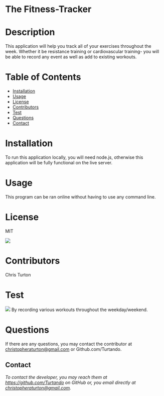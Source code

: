 

# The Fitness-Tracker


# Description 
This application will help you track all of your exercises throughout the week. Whether it be resistance training or cardiovascular training- you will be able to record any event as well as add to existing workouts.


# Table of Contents 
* [Installation](#installation)
* [Usage](#usage)
* [License](#license)
* [Contributors](#contributors)
* [Test](#test)
* [Questions](#questions)
* [Contact](#contact)

# Installation
 
To run this application locally, you will need node.js, otherwise this application will be fully functional on the live server.


# Usage

This program can be ran online without having to use any command line. 


# License

MIT

![](https://img.shields.io/badge/build-readme-green)


# Contributors

Chris Turton


# Test
![](./public/workout-tracker.gif)
By recording various workouts throughout the weekday/weekend.


# Questions

If there are any questions, you may contact the contributor at christopheraturton@gmail.com or Github.com/Turtando.


## Contact
*To contact the developer, you may reach them at https://github.com/Turtando on GitHub or, you email directly at christopheraturton@gmail.com.*

